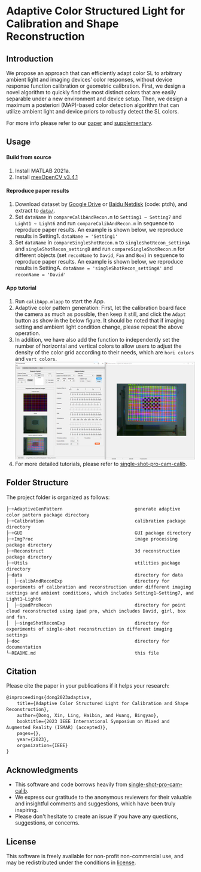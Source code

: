 Adaptive Color Structured Light for Calibration and Shape Reconstruction
===

## Introduction
We propose an approach that can efficiently adapt color SL to arbitrary ambient light and imaging devices’ color responses, without device response function calibration or geometric calibration. First, we design a novel algorithm to quickly find the most distinct colors that are easily separable under a new environment and device setup. Then, we design a maximum a posteriori (MAP)-based color detection algorithm that can utilize ambient light and device priors to robustly detect the SL colors.

For more info please refer to our [paper][5] and [supplementary][6].

## Usage

#### Build from source
1. Install MATLAB 2021a.
2. Install [mexOpenCV v3.4.1][2]

#### Reproduce paper results
1. Download dataset by [Google Drive][3] or [Baidu Netdisk][4] (code: ptdh), and extract to [`data/`](data).
2. Set `dataName` in `compareCalibAndRecon.m` to `Setting1 ~ Setting7` and `Light1 ~ Light6`  and run `compareCalibAndRecon.m` in sequence to reproduce paper results. An example is shown below, we reproduce results in Setting1. `dataName = 'Setting1'`
3. Set `dataName` in `compareSingleShotRecon.m` to `singleShotRecon_settingA` and `singleShotRecon_settingB` and run `compareSingleShotRecon.m` for different objects (set `reconName` to `David`, `Fan` and `Box`) in sequence to reproduce paper results. An example is shown below, we reproduce results in SettingA. `dataName = 'singleShotRecon_settingA'` and `reconName = 'David'`

#### App tutorial
1. Run `calibApp.mlapp` to start the App.
2. Adaptive color pattern generation: First, let the calibration board face the camera as much as possible, then keep it still, and click the `Adapt` button as show in the below figure. It should be noted that if imaging setting and ambient light condition change, please repeat the above operation. 
3. In addition, we have also add the function to independently set the number of horizontal and vertical colors to allow users to adjust the density of the color grid according to their needs, which are `hori colors` and `vert colors`.
![GUI](doc/appGUI.png)
4. For more detailed tutorials, please refer to [single-shot-pro-cam-calib][1].
 
## Folder Structure
The project folder is organized as follows:

    ├─+AdaptiveGenPattern                           generate adaptive color pattern package directory
    ├─+Calibration                                  calibration package directory
    ├─+GUI                                          GUI package directory
    ├─+ImgProc                                      image processing package directory
    ├─+Reconstruct                                  3d reconstruction package directory
    ├─+Utils                                        utilities package directory
    ├─data                                          directory for data
    │  ├─calibAndReconExp                           directory for experiments of calibration and reconstruction under different imaging settings and ambient conditions, which includes Setting1~Setting7, and Light1~Light6
    │  ├─ipadProRecon                               directory for point cloud reconstructed using ipad pro, which includes David, girl, box and fan.
    │  ├─singeShotReconExp                          directory for experiments of single-shot reconstruction in different imaging settings
    ├─doc                                           directory for documentation
    └─README.md                                     this file
    
## Citation
Please cite the paper in your publications if it helps your research:

    @inproceedings{dong2023adaptive,
        title={Adaptive Color Structured Light for Calibration and Shape Reconstruction},
        author={Dong, Xin, Ling, Haibin, and Huang, Bingyao},
        booktitle={2023 IEEE International Symposium on Mixed and Augmented Reality (ISMAR) (accepted)},
        pages={},
        year={2023},
        organization={IEEE}
    }

## Acknowledgments 
- This software and code borrows heavily from [single-shot-pro-cam-calib][1].
- We express our gratitude to the anonymous reviewers for their valuable and insightful comments and suggestions, which have been truly inspiring.
- Please don't hesitate to create an issue if you have any questions, suggestions, or concerns.

## License
This software is freely available for non-profit non-commercial use, and may be redistributed under the conditions in [license](LICENSE).


[1]: https://github.com/BingyaoHuang/single-shot-pro-cam-calib
[2]: https://github.com/kyamagu/mexopencv
[3]: https://drive.google.com/file/d/140r1M2IeAO_4PAyDfsJUoMpORTa6n7k_/view?usp=drive_link
[4]: https://pan.baidu.com/s/1OPqNqDDDLvb_pxmst7M_qg
[5]: https://bingyaohuang.github.io/pub/Adaptive_color_SL
[6]: https://bingyaohuang.github.io/pub/Adaptive_color_SL/supp
